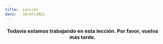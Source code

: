 ```yaml
---
title:  Lección
date:   18/07/2021
---
```


### <center>Todavía estamos trabajando en esta lección. Por favor, vuelva más tarde.</center>